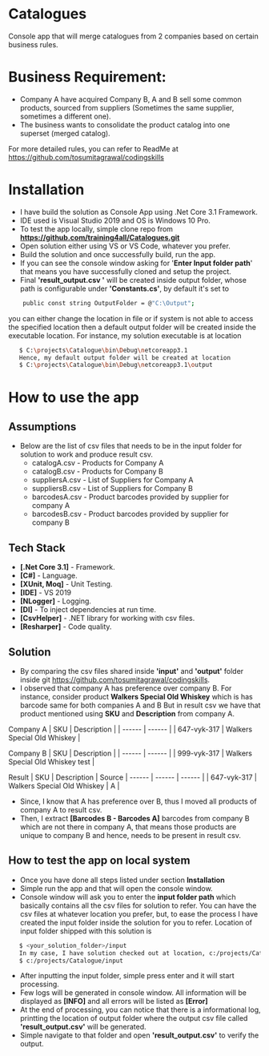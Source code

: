 # Catalogues
Console app that will merge catalogues from 2 companies based on certain business rules.

# Business Requirement:
- Company A have acquired Company B, A and B sell some common products, sourced from suppliers (Sometimes the same supplier, sometimes a different one).
- The business wants to consolidate the product catalog into one superset (merged catalog).

For more detailed rules, you can refer to ReadMe at https://github.com/tosumitagrawal/codingskills

# Installation
- I have build the solution as Console App using .Net Core 3.1 Framework.
- IDE used is Visual Studio 2019 and OS is Windows 10 Pro.
- To test the app locally, simple clone repo from **https://github.com/training4all/Catalogues.git**
- Open solution either using VS or VS Code, whatever you prefer.
- Build the solution and once successfully build, run the app.
- If you can see the console window asking for '**Enter Input folder path**' that means you have successfully cloned and setup the project.
- Final **'result_output.csv '** will be created inside output folder, whose path is configurable under **'Constants.cs'**, by default it's set to 
 ```sh
     public const string OutputFolder = @"C:\Output";
 ```
 you can either change the location in file or if system is not able to access the specified location then a default output folder will be created inside the executable location.
 For instance, my solution executable is at location 
  ```sh
     $ C:\projects\Catalogue\bin\Debug\netcoreapp3.1
     Hence, my default output folder will be created at location
     $ C:\projects\Catalogue\bin\Debug\netcoreapp3.1\output
 ```
 
# How to use the app
## Assumptions
- Below are the list of csv files that needs to be in the input folder for solution to work and produce result csv.
  - catalogA.csv - Products for Company A
  - catalogB.csv - Products for Company B
  - suppliersA.csv - List of Suppliers for Company A
  - suppliersB.csv - List of Suppliers for Company B
  - barcodesA.csv - Product barcodes provided by supplier for company A
  - barcodesB.csv - Product barcodes provided by supplier for company B
  
## Tech Stack
- **[.Net Core 3.1]** - Framework.
- **[C#]** - Language.
- **[XUnit, Moq]** - Unit Testing.
- **[IDE]** - VS 2019
- **[NLogger]** - Logging.
- **[DI]** - To inject dependencies at run time.
- **[CsvHelper]** - .NET library for working with csv files.
- **[Resharper]** - Code quality.

## Solution
- By comparing the csv files shared inside **'input'** and **'output'** folder inside git https://github.com/tosumitagrawal/codingskills.
- I observed that company A has preference over company B. For instance, consider product **Walkers Special Old Whiskey** which is has barcode same for both companies A and B
But in result csv we have that product mentioned using **SKU** and **Description** from company A.

Company A
| SKU | Description |
| ------ | ------ |
| 647-vyk-317 | Walkers Special Old Whiskey |

Company B
| SKU | Description |
| ------ | ------ |
| 999-vyk-317 | Walkers Special Old Whiskey test |

Result 
| SKU | Description | Source
| ------ | ------ | ------ |
| 647-vyk-317 | Walkers Special Old Whiskey | A |
- Since, I know that A has preference over B, thus I moved all products of company A to result csv.
- Then, I extract **[Barcodes B - Barcodes A]** barcodes from company B which are not there in company A, that means those products are unique to company B and hence,
needs to be present in result csv.

## How to test the app on local system
- Once you have done all steps listed under section **Installation**
- Simple run the app and that will open the console window.
- Console window will ask you to enter the **input folder path** which basically contains all the csv files for solution to refer.
You can have the csv files at whatever location you prefer, but, to ease the process I have created the input folder inside the solution for you to refer.
Location of input folder shipped with this solution is
 ```sh
    $ <your_solution_folder>/input
    In my case, I have solution checked out at location, c:/projects/Catalogue, hence my input folder location is
    $ c:/projects/Catalogue/input
 ```
 - After inputting the input folder, simple press enter and it will start processing.
 - Few logs will be generated in console window. All information will be displayed as **[INFO]** and all errors will be listed as **[Error]**
 - At the end of processing, you can notice that there is a informational log, printting the location of output folder where the output csv 
 file called **'result_output.csv'** will be generated.
 - Simple navigate to that folder and open **'result_output.csv'** to verify the output.
